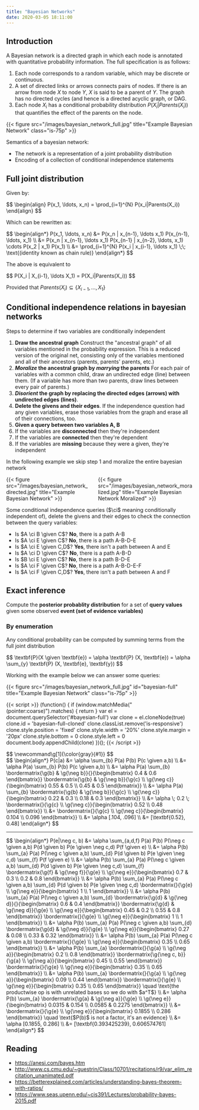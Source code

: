 ```yaml
---
title: "Bayesian Networks"
date: 2020-03-05 18:11:00
---
```


## Introduction

A Bayesian network is a directed graph in which each node is annotated with quantitative probability information. The full specification is as follows:

1. Each node corresponds to a random variable, which may be discrete or continuous.
2. A set of directed links or arrows connects pairs of nodes. If there is an arrow from node $X$ to node $Y$, $X$ is said to be a parent of $Y$. The graph has no directed cycles (and hence is a directed acyclic graph, or DAG.
3. Each node $X_i$ has a conditional probability distribution $P(X_i|Parents(X_i))$ that quantifies the effect of the parents on the node.

{{< figure src="/images/bayesian_network_full.jpg" title="Example Bayesian Network" class="is-75p" >}}

Semantics of a bayesian network:

- The network is a representation of a joint probability distribution
- Encoding of a collection of conditional independence statements

## Full joint distribution

Given by:

<div>
$$
\begin{align}
P(x_1, \ldots, x_n) = \prod_{i=1}^{N} P(x_i|Parents(X_i))
\end{align}
$$
</div>

Which can be rewritten as:

<div>
$$
\begin{align*}
P(x_1, \ldots, x_n) &= P(x_n | x_{n-1}, \ldots x_1) P(x_{n-1}, \ldots, x_1) \\
&= P(x_n | x_{n-1}, \ldots x_1) P(x_{n-1} | x_{n-2}, \ldots, x_1) \cdots P(x_2 | x_1) P(x_1) \\
&= \prod_{i=1}^{N} P(x_i | x_{i-1}, \ldots x_1) \;\; \text{(identity known as chain rule)}
\end{align*}
$$
</div>

The above is equivalent to

<div>
$$
P(X_i | X_{i-1}, \ldots X_1) = P(X_i|Parents(X_i))
$$
</div>

Provided that $Parents(X_i) \subseteq \{ X_{i-1}, \ldots, X_1 \}$

## Conditional independence relations in bayesian networks

Steps to determine if two variables are conditionally independent

1. **Draw the ancestral graph** Construct the "ancestral graph" of all variables mentioned in the probability expression. This is a reduced version of the original net, consisting only of the variables mentioned and all of their ancestors (parents, parents' parents, etc.)
2. **_Moralize_ the ancestral graph by _marrying_ the parents** For each pair of variables with a common child, draw an undirected edge (line) between them. (If a variable has more than two parents, draw lines between every pair of parents.)
3. **_Disorient_ the graph by replacing the directed edges (arrows) with undirected edges (lines)**.
4. **Delete the givens and their edges**. If the independence question had any given variables, erase those variables from the graph and erase all of their connections, too.
5. **Given a query between two variables A, B**
  1. If the variables are **disconnected** then they're independent
  2. If the variables are **connected** then they're dependent
  3. If the variables are **missing** because they were a given, they're independent

In the following example we skip step 1 and moralize the entire bayesian network

<div class="columns">
  <div class="column is-size-6">
    {{< figure src="/images/bayesian_network_directed.jpg" title="Example Bayesian Network" >}}
  </div>
  <div class="column is-size-6">
    {{< figure src="/images/bayesian_network_moralized.jpg" title="Example Bayesian Network Moralized" >}}
  </div>
</div>

Some conditional independence queries ($\ci$ meaning conditionally independent of), delete the givens and their edges to check the connection between the query variables:

- Is $A \ci B \given C$? **No**, there is a path A-B
- Is $A \ci E \given C$? **No**, there is a path A-B-D-E
- Is $A \ci E \given C,D$? **Yes**, there isn't a path between A and E
- Is $A \ci D \given C$? **No**, there is a path A-B-D
- Is $B \ci E \given C$? **No**, there is a path B-D-E
- Is $A \ci F \given C$? **No**, there is a path A-B-D-E-F
- Is $A \ci F \given C,D$? **Yes**, there isn't a path between A and F

## Exact inference

Compute the **posterior probablity distribution** for a set of **query values** given some observed **event (set of evidence variables)**

### By enumeration

Any conditional probability can be computed by summing terms from the full joint distribution

<div>
$$
\textbf{P}(X \given \textbf{e}) = \alpha \textbf{P} (X, \textbf{e}) = \alpha \sum_{y} \textbf{P} (X, \textbf{e}, \textbf{y})
$$
</div>

Working with the example below we can answer some queries:

{{< figure src="/images/bayesian_network_full.jpg" id="bayesian-full" title="Example Bayesian Network" class="is-75p" >}}

{{< script >}}
(function() {
  if (window.matchMedia("(pointer:coarse)").matches) {
    return
  }
  var el = document.querySelector('#bayesian-full')
  var clone = el.cloneNode(true)
  clone.id = 'bayesian-full-cloned'
  clone.classList.remove('is-responsive')
  clone.style.position = 'fixed'
  clone.style.width = '20%'
  clone.style.margin = '20px'
  clone.style.bottom = 0
  clone.style.left = 0
  document.body.appendChild(clone)
})();
{{< /script >}}

<div>
$$
\newcommand\g[1]{\color{gray}{#1}}
$$
</div>

<div>
$$
\begin{align*}
P(c|a) &= \alpha \sum_{b} P(a) P(b) P(c \given a,b) \\
&= \alpha P(a) \sum_{b} P(b) P(c \given a,b) \\
&= \alpha P(a) \sum_{b} \bordermatrix{\g{b} & \g{\neg b}}{}{\begin{bmatrix} 0.4 & 0.6 \end{bmatrix}} \bordermatrix{\g{b} & \g{\neg b}}{\g{c} \\ \g{\neg c}}{\begin{bmatrix} 0.55 & 0.5 \\ 0.45 & 0.5 \end{bmatrix}} \\
&= \alpha P(a) \sum_{b} \bordermatrix{\g{b} & \g{\neg b}}{\g{c} \\ \g{\neg c}}{\begin{bmatrix} 0.22 & 0.3 \\ 0.18 & 0.3 \end{bmatrix}} \\
&= \alpha \; 0.2 \; \bordermatrix{}{\g{c} \\ \g{\neg c}}{\begin{bmatrix} 0.52 \\ 0.48 \end{bmatrix}} \\
&= \bordermatrix{}{\g{c} \\ \g{\neg c}}{\begin{bmatrix} 0.104 \\ 0.096 \end{bmatrix}} \\
&= \alpha [.104, .096] \\
&= [\textbf{0.52}, 0.48]
\end{align*}
$$
</div>

<hr />

<div>
$$
\begin{align*}
P(e|\neg c, b) &= \alpha \sum_{a,d,f} P(a) P(b) P(\neg c \given a,b) P(d \given b) P(e \given \neg c,d) P(f \given e) \\
&= \alpha P(b) \sum_{a} P(a) P(\neg c \given a,b) \sum_{d} P(d \given b) P(e \given \neg c,d) \sum_{f} P(f \given e) \\
&= \alpha P(b) \sum_{a} P(a) P(\neg c \given a,b) \sum_{d} P(d \given b) P(e \given \neg c,d) \sum_{f}
\bordermatrix{\g{f} & \g{\neg f}}{\g{e} \\ \g{\neg e}}{\begin{bmatrix}
0.7 & 0.3 \\
0.2 & 0.8
\end{bmatrix}} \\
&= \alpha P(b) \sum_{a} P(a) P(\neg c \given a,b) \sum_{d} P(d \given b) P(e \given \neg c,d) \bordermatrix{}{\g{e} \\ \g{\neg e}}{\begin{bmatrix} 1 \\ 1 \end{bmatrix}} \\
&= \alpha P(b) \sum_{a} P(a) P(\neg c \given a,b) \sum_{d}
\bordermatrix{\g{d} & \g{\neg d}}{}{\begin{bmatrix} 0.6 & 0.4 \end{bmatrix}}
\bordermatrix{\g{d} & \g{\neg d}}{\g{e} \\ \g{\neg e}}{\begin{bmatrix}
0.45 & 0.2 \\
0.55 & 0.8
\end{bmatrix}} \bordermatrix{}{\g{e} \\ \g{\neg e}}{\begin{bmatrix} 1 \\ 1 \end{bmatrix}} \\
&= \alpha P(b) \sum_{a} P(a) P(\neg c \given a,b) \sum_{d}
\bordermatrix{\g{d} & \g{\neg d}}{\g{e} \\ \g{\neg e}}{\begin{bmatrix}
0.27 & 0.08 \\
0.33 & 0.32
\end{bmatrix}} \\
&= \alpha P(b) \sum_{a} P(a) P(\neg c \given a,b)
\bordermatrix{}{\g{e} \\ \g{\neg e}}{\begin{bmatrix}
0.35 \\
0.65
\end{bmatrix}} \\
&= \alpha P(b) \sum_{a}
\bordermatrix{}{\g{a} \\ \g{\neg a}}{\begin{bmatrix} 0.2 \\ 0.8 \end{bmatrix}}
\bordermatrix{\g{\neg c, b}}{\g{a} \\ \g{\neg a}}{\begin{bmatrix}
0.45 \\
0.55
\end{bmatrix}} \bordermatrix{}{\g{e} \\ \g{\neg e}}{\begin{bmatrix} 0.35 \\ 0.65 \end{bmatrix}} \\
&= \alpha P(b) \sum_{a}
\bordermatrix{}{\g{a} \\ \g{\neg a}}{\begin{bmatrix} 0.09 \\ 0.44 \end{bmatrix}}
\bordermatrix{}{\g{e} \\ \g{\neg e}}{\begin{bmatrix} 0.35 \\ 0.65 \end{bmatrix}} \quad \text{the productwise op is with unrelated bases so we do with $a^T$} \\
&= \alpha P(b) \sum_{a}
\bordermatrix{\g{a} & \g{\neg a}}{\g{e} \\ \g{\neg e}}{\begin{bmatrix} 0.0315 & 0.154 \\ 0.0585 & 0.2275 \end{bmatrix}} \\
&= \bordermatrix{}{\g{e} \\ \g{\neg e}}{\begin{bmatrix} 0.1855 \\ 0.286 \end{bmatrix}} \quad \text{$P(b)$ is not a factor, it's an evidence} \\
&= \alpha [0.1855, 0.286] \\
&= [\textbf{0.393425239}, 0.606574761]
\end{align*}
$$
</div>

## Reading

- https://anesi.com/bayes.htm
- http://www.cs.cmu.edu/~guestrin/Class/10701/recitations/r9/var_elim_recitation_unanimated.pdf
- https://betterexplained.com/articles/understanding-bayes-theorem-with-ratios/
- https://www.seas.upenn.edu/~cis391/Lectures/probability-bayes-2015.pdf

